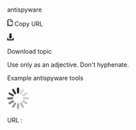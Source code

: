 # 

antispyware

![Copy URL](media/antispyware/Copy.png)
Copy URL

![Download](media/antispyware/Download.png)

Download topic

Use only as an adjective. Don't hyphenate. 

Example antispyware tools 

![In progress](media/antispyware/activity-large.gif)

URL :

